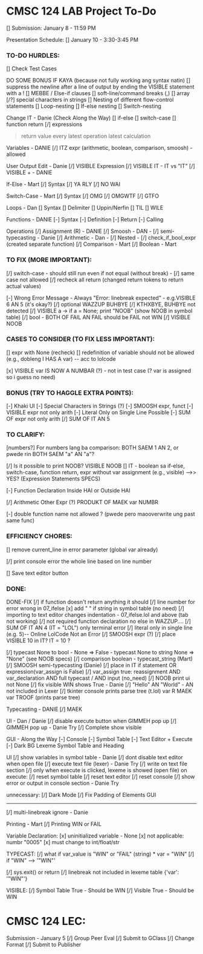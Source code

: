 # CMSC 124 LAB Project To-Do

[] Submission: January 8 - 11:59 PM

Presentation Schedule:
[] January 10 - 3:30-3:45 PM

### TO-DO HURDLES:

[] Check Test Cases

DO SOME BONUS IF KAYA
(because not fully working ang syntax natin)
[] suppress the newline after a line of output by ending the VISIBLE statement with a !
[] MEBBE / Else-if clauses
[] soft-line/command breaks (,)
[] array  
[/?] special characters in strings
[] Nesting of different flow-control statements
[] Loop-nesting
[] If-else nesting
[] Switch-nesting

Change IT - Danie (Check Along the Way)
[] if-else
[] switch-case
[] function return
[/] expressions

> return value
> every latest operation
> latest calculation

Variables - DANIE
[/] ITZ expr (arithmetic, boolean, comparison, smoosh) - allowed

User Output Edit - Danie
[/] VISIBLE Expression
[/] VISIBLE IT - IT vs "IT"
[/] VISIBLE + - DANIE

If-Else - Mart
[/] Syntax
[/] YA RLY
[/] NO WAI

Switch-Case - Mart
[/] Syntax
[/] OMG
[/] OMGWTF
[/] GTFO

Loops - Dan
[] Syntax
[] Delimiter
[] Uppin/Nerfin
[] TIL
[] WILE

Functions - DANIE
[-] Syntax
[-] Definition
[-] Return
[-] Calling

Operations
[/] Assignment (R) - DANIE
[/] Smoosh - DAN - [/] semi-typecasting - Danie
[/] Arithmetic - Dan - [/] Nested - [/] check_if_bool_expr (created separate function)
[/] Comparison - Mart
[/] Boolean - Mart

### TO FIX (MORE IMPORTANT):

[/] switch-case - should still run even if not equal (without break) - [/] same case not allowed
[/] recheck all return (changed return tokens to return actual values)

[-] Wrong Error Message - Always "Error: linebreak expected" - e.g.VISIBLE 6 AN 5 (it's okay?)
[/] optional WAZZUP BUHBYE
[/] KTHXBYE, BUHBYE not detected
[/] VISIBLE a -> if a = None; print "NOOB" (show NOOB in symbol table)
[/] bool - BOTH OF FAIL AN FAIL should be FAIL not WIN
[/] VISIBLE NOOB

### CASES TO CONSIDER (TO FIX LESS IMPORTANT):

[] expr with None (recheck)
[] redefinition of variable should not be allowed (e.g., dobleng I HAS A var) -- acc to lolcode

[x] VISIBLE var IS NOW A NUMBAR (?) - not in test case (? var is assigned so i guess no need)

### BONUS (TRY TO HAGGLE EXTRA POINTS):

[-] Khaki UI
[-] Special Characters in Strings (?)
[-] SMOOSH expr, funct
[-] VISIBLE expr not only arith
[-] Literal Only on Single Line Possible
[-] SUM OF expr not only arith
[/] SUM OF IT AN 5

### TO CLARIFY:

[numbers?] For numbers lang ba comparison: BOTH SAEM 1 AN 2, or pwede rin BOTH SAEM "a" AN "a"?

[/] Is it possible to print NOOB? VISIBLE NOOB
[] IT - boolean sa if-else, switch-case, function return, expr without var assignment (e.g., visible) -->> YES? (Expression Statements SPECS)

[-] Function Declaration Inside HAI or Outside HAI

[/] Arithmetic Other Expr (?) PRODUKT OF MAEK var NUMBR

[-] double function name not allowed ? (pwede pero maooverwrite ung past same func)

### EFFICIENCY CHORES:

[] remove current_line in error parameter (global var already)

[/] print console error the whole line based on line number

[] Save text editor button

### DONE:

DONE-FIX
[/] if function doesn't return anything it should
[/] line number for error wrong in 07_ifelse
[x] add " " if string in symbol table (no need)
[/] importing to text editor changes indentation - 07_ifelse.lol and above (tab not working)
[/] not required function declaration no else in WAZZUP....
[/] SUM OF IT AN 4 (IT = "LOL") only terminal error
[/] literal only in single line (e.g. 5)-- Online LolCode Not an Error
[/] SMOOSH expr (?)
[/] place VISIBLE 10 in IT? IT = 10 ?

[/] typecast None to bool - None => False - typecast None to string None => "None" (see NOOB specs)
[/] comparison boolean - typecast_string (Mart)
[/] SMOOSH semi-typecasting (Danie)
[/] place in IT if statement
OR expression(var_assign is False)
[/] var_assign true: reassignment AND var_declaration AND full typecast / AND input (no_need)
[/] NOOB print ui not None
[/] fix visible WIN shows True - Danie
[/] "Hello" AN "World" - AN not included in Lexer
[/] tkinter console prints parse tree (t.lol)
var R MAEK var TROOF (prints parse tree)

Typecasting - DANIE
[/] MAEK

UI - Dan / Danie
[/] disable execute button when GIMMEH pop up
[/] GIMMEH pop up - Danie Try
[/] Complete show visible

GUI - Along the Way
[-] Console
[-] Symbol Table
[-] Text Editor + Execute
[-] Dark BG Lexeme Symbol Table and Heading

UI
[/] show variables in symbol table - Danie
[/] dont disable text editor when open file
[/] execute text file (lexer) - Danie Try
[/] write on text file section
[/] only when execute is clicked, lexeme is showed (open file)
on execute:
[/] reset symbol table
[/] reset text editor
[/] reset console
[/] show error or output in console section - Danie Try

unnecessary:
[/] Dark Mode
[/] Fix Padding of Elements GUI

---

[/] multi-linebreak ignore - Danie

Printing - Mart
[/] Printing WIN or FAIL

Variable Declaration:
[x] uninitialized variable - None
[x] not applicable: numbr "0005"
[x] must change to int/float/str

TYPECAST:
[/] what if var_value is "WIN" or "FAIL" (string) \* var = "WIN"
[/] if "WIN" --> '"WIN"'

[/] sys.exit() or return
[/] linebreak not included in lexeme table
{'var': '"WIN"'}

VISIBLE:
[/] Symbol Table True - Should be WIN
[/] Visible True - Should be WIN

# CMSC 124 LEC:

Submission - January 5
[/] Group Peer Eval
[/] Submit to GClass
[/] Change Format
[/] Submit to Publisher
